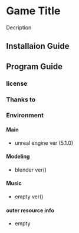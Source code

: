 # Game Title
Decription

## Installaion Guide

## Program Guide

### license

### Thanks to

### Environment

#### Main
- unreal engine ver (5.1.0)

#### Modeling
- blender		ver()

#### Music
- empty			ver()

#### outer resource info
- empty